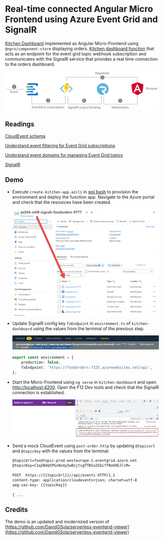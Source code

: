 # Real-time connected Angular Micro Frontend using Azure Event Grid and SignalR

[Kitchen Dashboard](/app/web/cooking-dashboard/) implemented as Angular Micro-Frontend using `@ngrx/component-store` displaying orders.  [Kitchen dashboard function](/app/services/cooking-dashboard-func/) that acts as an endpoint for the event grid topic webhook subscription and communicates with the SignalR service that provides a real time connection to the orders dashboard.

![architecture](_images/architecture.png)

## Readings

[CloudEvent schema](https://docs.microsoft.com/en-us/azure/event-grid/cloudevents-schema)

[Understand event filtering for Event Grid subscriptions](https://learn.microsoft.com/en-us/azure/event-grid/event-filtering)

[Understand event domains for managing Event Grid topics](https://learn.microsoft.com/en-us/azure/event-grid/event-domains?tabs=event-grid-event-schema)

[SignalR](https://docs.microsoft.com/en-us/azure/azure-signalr)

## Demo

-   Execute `create-kitchen-app.azcli` in [wsl bash](https://learn.microsoft.com/en-us/windows/wsl/install) to provision the environment and deploy the function app. Navigate to the Azure portal and check that the resources have been created.

    ![azure](_images/azure.png)

-   Update SignalR config key `fxEndpoint` in `environment.ts` of `kitchen-dashboard` using the values from the terminal of the previous step.

    ![azure](_images/cfg.png)

    ```typescript
    export const environment = {
        production: false,
        fxEndpoint: 'https://foodorders-7325.azurewebsites.net/api',
    };
    ```

-   Start the Micro-Frontend using `ng serve` in `kitchen-dashboard` and open [http://localhost:4200](http://localhost:4200). Open the F12 Dev tools and check that the SignalR connection is established.

    ![websocket](_images/websocket.png)

-   Send a mock CloudEvent using `post-order.http` by updating `@topicurl` and `@topickey` with the values from the terminal:

    ```
    @topicUrl=foodtopic-prod.westeurope-1.eventgrid.azure.net
    @topicKey=C1q1BdqhPGsNsmy5wBzjtsgTTN1u2GbiffNoU8EJlcM=

    POST  https://{{topicUrl}}//api/events HTTP/1.1
    content-type: application/cloudevents+json; charset=utf-8
    aeg-sas-key: {{topicKey}}

    { ...
    ```

## Credits

The demo is an updated and modernized version of [https://github.com/DavidGSola/serverless-eventgrid-viewer](https://github.com/DavidGSola/serverless-eventgrid-viewer)
